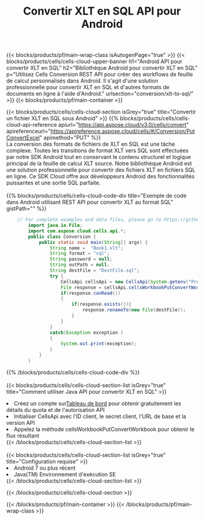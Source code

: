 ﻿---
title: Convertir XLT en SQL API pour Android
description:  Utilisation de Aspose.Cells Cloud SDK pour Android pour convertir un fichier au format XLT en fichier au format SQL.
url: /fr/android/conversion/xlt-to-sql/
---
{{< blocks/products/pf/main-wrap-class isAutogenPage="true" >}}
{{< blocks/products/cells/cells-cloud-upper-banner h1="Android API pour convertir XLT en SQL" h2="Bibliothèque Android pour convertir XLT en SQL" p="Utilisez Cells Conversion REST API pour créer des workflows de feuille de calcul personnalisés dans Android. Il s\'agit d\'une solution professionnelle pour convertir XLT en SQL et d\'autres formats de documents en ligne à l\'aide d\'Android." urlsection="conversion/xlt-to-sql/" >}}
{{< blocks/products/pf/main-container >}}

{{< blocks/products/cells/cells-cloud-section isGrey="true" title="Convertir un fichier XLT en SQL sous Android" >}}
{{% blocks/products/cells/cells-cloud-api-reference apiurl="https://api.aspose.cloud/v3.0/cells/convert" apireferenceurl="https://apireference.aspose.cloud/cells/#/Conversion/PutConvertExcel" apimethod="PUT" %}}
<br/>
La conversion des formats de fichiers de XLT en SQL est une tâche complexe. Toutes les transitions de format XLT vers SQL sont effectuées par notre SDK Android tout en conservant le contenu structurel et logique principal de la feuille de calcul XLT source. Notre bibliothèque Android est une solution professionnelle pour convertir des fichiers XLT en fichiers SQL en ligne. Ce SDK Cloud offre aux développeurs Android des fonctionnalités puissantes et une sortie SQL parfaite.
<br/>
<br/>
{{% blocks/products/cells/cells-cloud-code-div title="Exemple de code dans Android utilisant REST API pour convertir XLT au format SQL" gistPath="" %}}
 
```java
    // For complete examples and data files, please go to https://github.com/aspose-cells-cloud/aspose-cells-cloud-android/
        import java.io.File;
        import com.aspose.cloud.cells.api.*;
        public class Conversion {
            public static void main(String[] args) {
                String name =  "Book1.xlt";
                String format = "sql";
                String password = null;
                String outPath = null;
                String destFile = "DestFile.sql";
                try {
                    CellsApi cellsApi = new CellsApi(System.getenv("ProductClientId"), System.getenv("ProductClientSecret"));
                    File response = cellsApi.cellsWorkbookPutConvertWorkbook(new File(name), format, password, outPath, null,null);            
                    if(response.canRead())
                    {
                        if(response.exists()){
                            response.renameTo(new File(destFile));
                        }                
                    }
                }
                catch(Exception exception )
                {
                    System.out.print(exception);
                }
            }
        }
```
 
{{% /blocks/products/cells/cells-cloud-code-div %}}
<br/>
<br/>
{{< blocks/products/cells/cells-cloud-section-list isGrey="true" title="Comment utiliser Java API pour convertir XLT en SQL" >}}
<li> Créez un compte sur<a href="https://dashboard.aspose.cloud/">Tableau de bord</a> pour obtenir gratuitement les détails du quota et de l'autorisation API</li>
<li>Initialiser CellsApi avec l'ID client, le secret client, l'URL de base et la version API</li>
<li>Appelez la méthode cellsWorkbookPutConvertWorkbook pour obtenir le flux résultant</li>
{{< /blocks/products/cells/cells-cloud-section-list >}}
<br/>
<br/>
{{< blocks/products/cells/cells-cloud-section-list isGrey="true" title="Configuration requise" >}}
<li>Android 7 ou plus récent</li>
<li>Java(TM) Environnement d'exécution SE</li>
{{< /blocks/products/cells/cells-cloud-section-list >}}

{{< /blocks/products/cells/cells-cloud-section >}}

{{< /blocks/products/pf/main-container >}}
{{< /blocks/products/pf/main-wrap-class >}}

